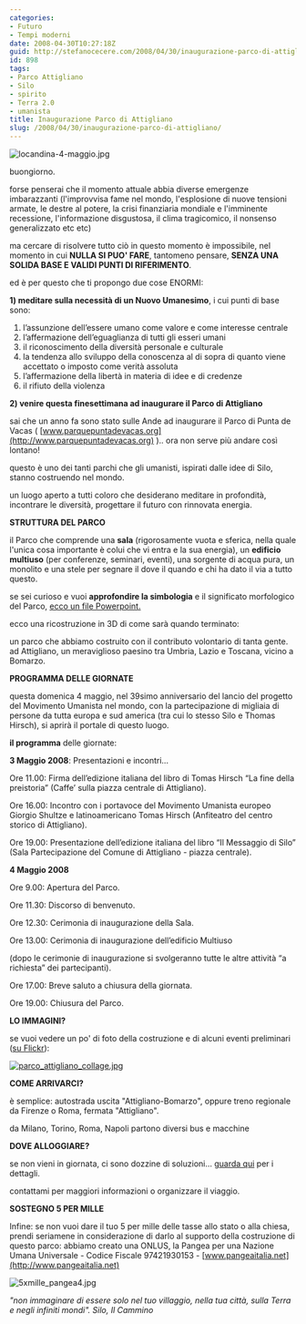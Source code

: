 ```yaml
---
categories:
- Futuro
- Tempi moderni
date: 2008-04-30T10:27:18Z
guid: http://stefanocecere.com/2008/04/30/inaugurazione-parco-di-attigliano/
id: 898
tags:
- Parco Attigliano
- Silo
- spirito
- Terra 2.0
- umanista
title: Inaugurazione Parco di Attigliano
slug: /2008/04/30/inaugurazione-parco-di-attigliano/
---
```


![locandina-4-maggio.jpg](http://stefanocecere.com/wp-content/uploads/sites/3/2008/04/locandina-4-maggio.jpg)

buongiorno.
  
forse penserai che il momento attuale abbia diverse emergenze imbarazzanti (l'improvvisa fame nel mondo, l'esplosione di nuove tensioni armate, le destre al potere, la crisi finanziaria mondiale e l'imminente recessione, l'informazione disgustosa, il clima tragicomico, il nonsenso generalizzato etc etc)

ma cercare di risolvere tutto ciò in questo momento è impossibile, nel momento in cui **NULLA SI PUO' FARE**, tantomeno pensare, **SENZA UNA SOLIDA BASE E VALIDI PUNTI DI RIFERIMENTO**.

ed è per questo che ti propongo due cose ENORMI:

**1) meditare sulla necessità di un Nuovo Umanesimo**, i cui punti di base sono:

  1. l’assunzione dell’essere umano come valore e come interesse centrale
  2. l’affermazione dell’eguaglianza di tutti gli esseri umani
  3. il riconoscimento della diversità personale e culturale
  4. la tendenza allo sviluppo della conoscenza al di sopra di quanto viene accettato o imposto come verità assoluta
  5. l’affermazione della libertà in materia di idee e di credenze
  6. il rifiuto della violenza

**2) venire questa finesettimana ad inaugurare il Parco di Attigliano**

sai che un anno fa sono stato sulle Ande ad inaugurare il Parco di Punta de Vacas ( [www.parquepuntadevacas.org](http://www.parquepuntadevacas.org) ).. ora non serve più andare così lontano!

questo è uno dei tanti parchi che gli umanisti, ispirati dalle idee di Silo, stanno costruendo nel mondo.
  
un luogo aperto a tutti coloro che desiderano meditare in profondità, incontrare le diversità, progettare il futuro con rinnovata energia.

**STRUTTURA DEL PARCO**
  
il Parco che comprende una **sala** (rigorosamente vuota e sferica, nella quale l'unica cosa importante è colui che vi entra e la sua energia), un **edificio multiuso** (per conferenze, seminari, eventi), una sorgente di acqua pura, un monolito e una stele per segnare il dove il quando e chi ha dato il via a tutto questo.

se sei curioso e vuoi **approfondire la simbologia** e il significato morfologico del Parco, <a href="http://stefanocecere.com/fileadmin/cosa_rappresentano_le_Sale_e_Parchi.ppt" target="_blank">ecco un file Powerpoint.</a>

ecco una ricostruzione in 3D di come sarà quando terminato:

un parco che abbiamo costruito con il contributo volontario di tanta gente. ad Attigliano, un meraviglioso paesino tra Umbria, Lazio e Toscana, vicino a Bomarzo.

**PROGRAMMA DELLE GIORNATE**
  
questa domenica 4 maggio, nel 39simo anniversario del lancio del progetto del Movimento Umanista nel mondo, con la partecipazione di migliaia di persone da tutta europa e sud america (tra cui lo stesso Silo e Thomas Hirsch), si aprirà il portale di questo luogo.

**il programma** delle giornate:
  
**3 Maggio 2008**: Presentazioni e incontri…

Ore 11.00: Firma dell’edizione italiana del libro di Tomas Hirsch “La fine della preistoria” (Caffe’ sulla piazza centrale di Attigliano).
  
Ore 16.00: Incontro con i portavoce del Movimento Umanista europeo Giorgio Shultze e latinoamericano Tomas Hirsch (Anfiteatro del centro storico di Attigliano).
  
Ore 19.00: Presentazione dell’edizione italiana del libro “Il Messaggio di Silo” (Sala Partecipazione del Comune di Attigliano - piazza centrale). 

**4 Maggio 2008**

Ore 9.00: Apertura del Parco.
  
Ore 11.30: Discorso di benvenuto.
  
Ore 12.30: Cerimonia di inaugurazione della Sala.
  
Ore 13.00: Cerimonia di inaugurazione dell’edificio Multiuso
  
(dopo le cerimonie di inaugurazione si svolgeranno tutte le altre attività “a richiesta” dei partecipanti).
  
Ore 17.00: Breve saluto a chiusura della giornata.
  
Ore 19.00: Chiusura del Parco. 

**LO IMMAGINI?**
  
se vuoi vedere un po' di foto della costruzione e di alcuni eventi preliminari ([su Flickr](http://www.flickr.com/photos/krur/sets/72157603591791873/)):

<a href="http://www.flickr.com/photos/krur/sets/72157603591791873/" target="_blank"><img src='http://stefanocecere.com/wp-content/uploads/sites/3/2008/04/parco_attigliano_collage.jpg' alt='parco_attigliano_collage.jpg' /></a>

**COME ARRIVARCI?**
  
è semplice: autostrada uscita "Attigliano-Bomarzo", oppure treno regionale da Firenze o Roma, fermata "Attigliano".
  
da Milano, Torino, Roma, Napoli partono diversi bus e macchine

**DOVE ALLOGGIARE?**
  
se non vieni in giornata, ci sono dozzine di soluzioni… [guarda qui](http://www.parcoattigliano.it/index.php?id=137) per i dettagli.

contattami per maggiori informazioni o organizzare il viaggio.

**SOSTEGNO 5 PER MILLE**
  
Infine: se non vuoi dare il tuo 5 per mille delle tasse allo stato o alla chiesa, prendi seriamene in considerazione di darlo al supporto della costruzione di questo parco: abbiamo creato una ONLUS, la Pangea per una Nazione Umana Universale - Codice Fiscale 97421930153 - [www.pangeaitalia.net](http://www.pangeaitalia.net)

![5xmille_pangea4.jpg](http://stefanocecere.com/wp-content/uploads/sites/3/2008/04/5xmille_pangea41.jpg)

_"non immaginare di essere solo nel tuo villaggio, nella tua città, sulla Terra e negli infiniti mondi". Silo, Il Cammino_